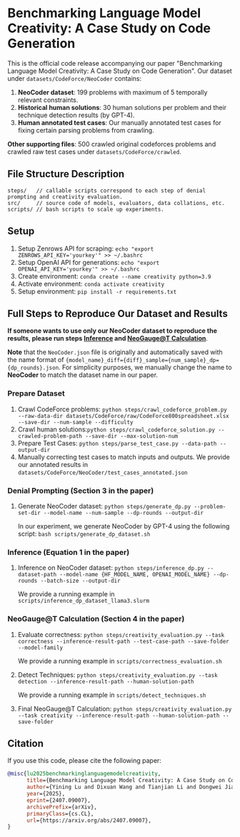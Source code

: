 # Benchmarking Language Model Creativity: A Case Study on Code Generation

This is the official code release accompanying our paper "Benchmarking Language Model Creativity: A Case Study on Code Generation". Our dataset under `datasets/CodeForce/NeoCoder` contains:
1. **NeoCoder dataset**: 199 problems with maximum of 5 temporally relevant constraints.
2. **Historical human solutions**: 30 human solutions per problem and their technique detection results (by GPT-4).
3. **Human annotated test cases**: Our manually annotated test cases for fixing certain parsing problems from crawling. 

**Other supporting files**: 500 crawled original codeforces problems and crawled raw test cases under `datasets/CodeForce/crawled`.

## File Structure Description

```shellscript
steps/   // callable scripts correspond to each step of denial prompting and creativity evaluation.
src/     // source code of models, evaluators, data collations, etc. 
scripts/ // bash scripts to scale up experiments.
```

## Setup
1. Setup Zenrows API for scraping: `echo "export ZENROWS_API_KEY='yourkey'" >> ~/.bashrc`
2. Setup OpenAI API for generations: `echo "export OPENAI_API_KEY='yourkey'" >> ~/.bashrc`
3. Create environment: `conda create --name creativity python=3.9`
4. Activate environment: `conda activate creativity`
5. Setup environment: `pip install -r requirements.txt`

## Full Steps to Reproduce Our Dataset and Results

**If someone wants to use only our NeoCoder dataset to reproduce the results, please run steps [Inference](#inference-equation-1-in-the-paper) and [NeoGauge@T Calculation](#neogauget-calculation-section-4-in-the-paper)**.

**Note** that the `NeoCoder.json` file is originally and automatically saved with the name format of `{model_name}_diff={diff}_sample={num_sample}_dp={dp_rounds}.json`. For simplicity purposes, we manually change the name to **NeoCoder** to match the dataset name in our paper. 

### Prepare Dataset
1. Crawl CodeForce problems: `python steps/crawl_codeforce_problem.py --raw-data-dir datasets/CodeForce/raw/CodeForce800spreadsheet.xlsx --save-dir --num-sample --difficulty` 
2. Crawl human solutions:`python steps/crawl_codeforce_solution.py --crawled-problem-path --save-dir --max-solution-num`
3. Prepare Test Cases: `python steps/parse_test_case.py --data-path --output-dir`
4. Manually correcting test cases to match inputs and outputs. We provide our annotated results in `datasets/CodeForce/NeoCoder/test_cases_annotated.json`

### Denial Prompting (Section 3 in the paper)
1. Generate NeoCoder dataset: `python steps/generate_dp.py --problem-set-dir --model-name --num-sample --dp-rounds --output-dir`

   In our experiment, we generate NeoCoder by GPT-4 using the following script: `bash scripts/generate_dp_dataset.sh`

### Inference (Equation 1 in the paper)
1. Inference on NeoCoder dataset: `python steps/inference_dp.py --dataset-path --model-name {HF_MODEL_NAME, OPENAI_MODEL_NAME} --dp-rounds --batch-size --output-dir`

   We provide a running example in `scripts/inference_dp_dataset_llama3.slurm`

### NeoGauge@T Calculation (Section 4 in the paper)
1. Evaluate correctness: `python steps/creativity_evaluation.py --task correctness --inference-result-path --test-case-path --save-folder --model-family`

   We provide a running example in `scripts/correctness_evaluation.sh`

2. Detect Techniques: `python steps/creativity_evaluation.py --task detection --inference-result-path --human-solution-path`

   We provide a running example in `scripts/detect_techniques.sh`

3. Final NeoGauge@T Calculation: `python steps/creativity_evaluation.py --task creativity --inference-result-path --human-solution-path --save-folder`
   
## Citation
If you use this code, please cite the following paper:
```bibtex
@misc{lu2025benchmarkinglanguagemodelcreativity,
      title={Benchmarking Language Model Creativity: A Case Study on Code Generation}, 
      author={Yining Lu and Dixuan Wang and Tianjian Li and Dongwei Jiang and Sanjeev Khudanpur and Meng Jiang and Daniel Khashabi},
      year={2025},
      eprint={2407.09007},
      archivePrefix={arXiv},
      primaryClass={cs.CL},
      url={https://arxiv.org/abs/2407.09007}, 
}
```

